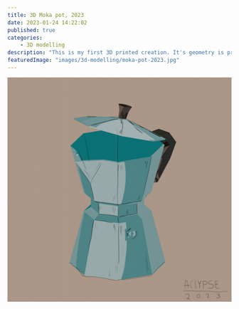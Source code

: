 ```yaml
---
title: 3D Moka pot, 2023
date: 2023-01-24 14:22:02
published: true
categories:
    - 3D modelling
description: "This is my first 3D printed creation. It's geometry is primitive but effective."
featuredImage: "images/3d-modelling/moka-pot-2023.jpg"
---
```


![Moka pot](images/3d-modelling/moka-pot-2023.jpg)
